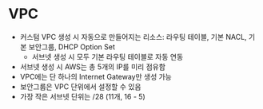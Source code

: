 # VPC 
- 커스텀 VPC 생성 시 자동으로 만들어지는 리소스: 라우팅 테이블, 기본 NACL, 기본 보안그룹, DHCP Option Set
  - 서브넷 생성 시 모두 기본 라우팅 테이블로 자동 연동
- 서브넷 생성 시 AWS는 총 5개의 IP를 미리 점유함
- VPC에는 단 하나의 Internet Gateway만 생성 가능
- 보안그룹은 VPC 단위에서 설정할 수 있음
- 가장 작은 서브넷 단위는 /28 (11개, 16 - 5)